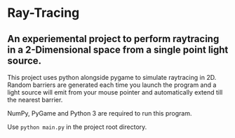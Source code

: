 # Ray-Tracing

## An experiemental project to perform raytracing in a 2-Dimensional space from a single point light source.

This project uses python alongside pygame to simulate raytracing in 2D. Random barriers are generated each time you launch the program and a light source will emit from your mouse pointer and automatically extend till the nearest barrier.

NumPy, PyGame and Python 3 are required to run this program.

Use ```python main.py``` in the project root directory.